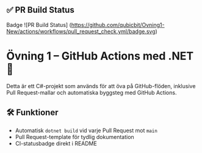 ﻿## ✅ PR Build Status

Badge ![PR Build Status]
(https://github.com/qubicbit/Ovning1-New/actions/workflows/pull_request_check.yml/badge.svg)

# Övning 1 – GitHub Actions med .NET 🚀

Detta är ett C#-projekt som används för att öva på GitHub-flöden, inklusive Pull Request-mallar och automatiska byggsteg med GitHub Actions.

## 🛠 Funktioner

- Automatisk `dotnet build` vid varje Pull Request mot `main`
- Pull Request-template för tydlig dokumentation
- CI-statusbadge direkt i README